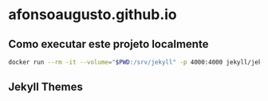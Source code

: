 # afonsoaugusto.github.io

## Como executar este projeto localmente

```bash
docker run --rm -it --volume="$PWD:/srv/jekyll" -p 4000:4000 jekyll/jekyll /bin/bash -c "chmod a+wx . && jekyll build -V && jekyll s --force_polling --incremental --watch --trace"
```

## Jekyll Themes

